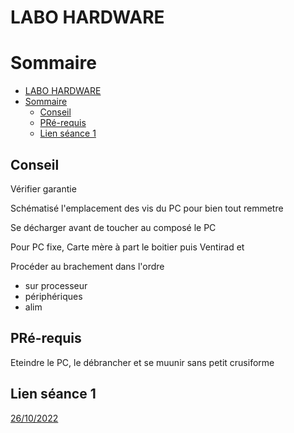 # LABO HARDWARE


# Sommaire
- [LABO HARDWARE](#labo-hardware)
- [Sommaire](#sommaire)
  - [Conseil](#conseil)
  - [PRé-requis](#pré-requis)
  - [Lien séance 1](#lien-séance-1)

## Conseil

Vérifier garantie

Schématisé l'emplacement des vis du PC pour bien tout remmetre

Se décharger avant de toucher au composé le PC

Pour PC fixe, Carte mère à part le boitier puis Ventirad et 

Procéder au brachement dans l'ordre
  - sur processeur
  - périphériques
  - alim

## PRé-requis

Eteindre le PC, le débrancher et se muunir sans petit crusiforme

## Lien séance 1

[26/10/2022](26/10/2022/CompteRendu.md)